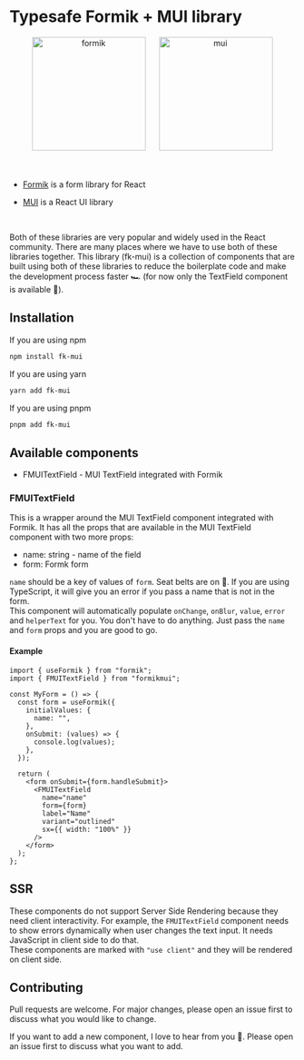 # Typesafe Formik + MUI library

<div align="center">
    <img src="https://user-images.githubusercontent.com/4060187/61057426-4e5a4600-a3c3-11e9-9114-630743e05814.png" alt="formik" width="200px" height="200px" />
    &nbsp;&nbsp;&nbsp;&nbsp;
    <img src="https://camo.githubusercontent.com/306dedb9426f1d93a981d305a0a18164932ece8dca4d5fd820b1d3c36625b218/68747470733a2f2f6d75692e636f6d2f7374617469632f6c6f676f2e737667" alt="mui" width="200px" height="200px" />
</div>
<br />
<br />

- [Formik](https://formik.org/) is a form library for React

- [MUI](https://mui.com/) is a React UI library

<br />

Both of these libraries are very popular and widely used in the React community. There are many places where we have to use both of these libraries together. This library (fk-mui) is a collection of components that are built using both of these libraries to reduce the boilerplate code and make the development process faster 🏎️ (for now only the TextField component is available 🙂).

## Installation

If you are using npm

```bash
npm install fk-mui
```

If you are using yarn

```bash
yarn add fk-mui
```

If you are using pnpm

```bash
pnpm add fk-mui
```

## Available components

- FMUITextField - MUI TextField integrated with Formik

### FMUITextField

This is a wrapper around the MUI TextField component integrated with Formik. It has all the props that are available in the MUI TextField component with two more props:

- name: string - name of the field
- form: Formk form

`name` should be a key of values of `form`. Seat belts are on 🚗. If you are using TypeScript, it will give you an error if you pass a name that is not in the form.  
This component will automatically populate `onChange`, `onBlur`, `value`, `error` and `helperText` for you. You don't have to do anything. Just pass the `name` and `form` props and you are good to go.

#### Example

```tsx
import { useFormik } from "formik";
import { FMUITextField } from "formikmui";

const MyForm = () => {
  const form = useFormik({
    initialValues: {
      name: "",
    },
    onSubmit: (values) => {
      console.log(values);
    },
  });

  return (
    <form onSubmit={form.handleSubmit}>
      <FMUITextField
        name="name"
        form={form}
        label="Name"
        variant="outlined"
        sx={{ width: "100%" }}
      />
    </form>
  );
};
```

## SSR

These components do not support Server Side Rendering because they need client interactivity. For example, the `FMUITextField` component needs to show errors dynamically when user changes the text input. It needs JavaScript in client side to do that.  
These components are marked with `"use client"` and they will be rendered on client side.

## Contributing

Pull requests are welcome. For major changes, please open an issue first to discuss what you would like to change.

If you want to add a new component, I love to hear from you 💖. Please open an issue first to discuss what you want to add.

